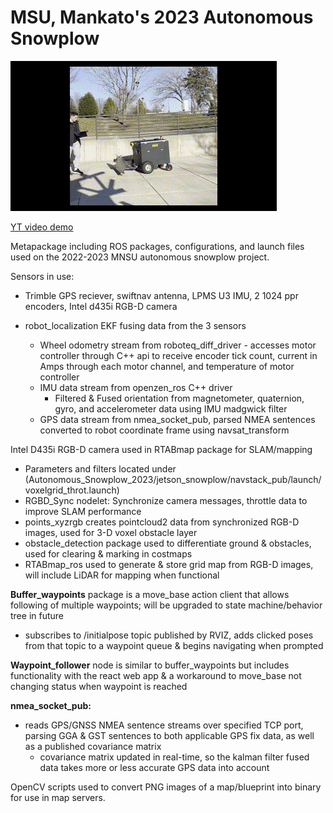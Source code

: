# MSU, Mankato's 2023 Autonomous Snowplow

![](https://github.com/CJdev99/Autonomous_Snowplow_2023/blob/main/robot_gif.gif)

[YT video demo](https://www.youtube.com/watch?v=lg9_K-PXslY&ab_channel=ChaseDevitt)


Metapackage including ROS packages, configurations, and launch files used on the 2022-2023 MNSU autonomous snowplow project.

Sensors in use:
- Trimble GPS reciever, swiftnav antenna, LPMS U3 IMU, 2 1024 ppr encoders, Intel d435i RGB-D camera

- robot_localization EKF fusing data from the 3 sensors
  - Wheel odometry stream from roboteq_diff_driver - accesses motor controller through C++ api to  receive encoder tick count, current in Amps through each motor channel, and temperature of motor controller
  - IMU data stream from openzen_ros C++ driver
    - Filtered & Fused orientation from magnetometer, quaternion, gyro, and accelerometer data using IMU madgwick filter
  - GPS data stream from nmea_socket_pub, parsed NMEA sentences converted to robot coordinate frame using navsat_transform
 
 Intel D435i RGB-D camera used in RTABmap package for SLAM/mapping
  - Parameters and filters located under (Autonomous_Snowplow_2023/jetson_snowplow/navstack_pub/launch/voxelgrid_throt.launch)
  - RGBD_Sync nodelet: Synchronize camera messages, throttle data to improve SLAM performance 
  - points_xyzrgb creates pointcloud2 data from synchronized RGB-D images, used for 3-D voxel obstacle layer
  - obstacle_detection package used to differentiate ground & obstacles, used for clearing & marking in costmaps
  - RTABmap_ros used to generate & store grid map from RGB-D images, will include LiDAR for mapping when functional
 
 **Buffer_waypoints** package is a move_base action client that allows following of multiple waypoints; will be upgraded to state machine/behavior tree in future
  - subscribes to /initialpose topic published by RVIZ, adds clicked poses from that topic to a waypoint queue & begins navigating when prompted
  
 **Waypoint_follower** node is similar to buffer_waypoints but includes functionality with the react web app & a workaround to move_base not changing status when waypoint is reached
 
 **nmea_socket_pub:**
  - reads GPS/GNSS NMEA sentence streams over specified TCP port, parsing GGA & GST sentences to both applicable GPS fix data, as well as a published covariance matrix
    - covariance matrix updated in real-time, so the kalman filter fused data takes more or less accurate GPS data into account
    
 OpenCV scripts used to convert PNG images of a map/blueprint into binary for use in map servers.


